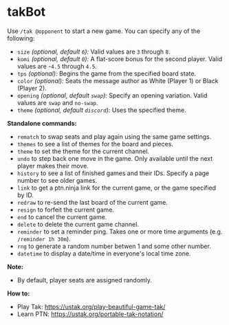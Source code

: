 # takBot

Use `/tak @opponent` to start a new game. You can specify any of the following:

- `size` _(optional, default `6`):_ Valid values are `3` through `8`.
- `komi` _(optional, default `0`):_ A flat-score bonus for the second player. Valid values are -`4.5` through `4.5`.
- `tps` _(optional):_ Begins the game from the specified board state.
- `color` _(optional):_ Seats the message author as White (Player 1) or Black (Player 2).
- `opening` _(optional, default `swap`):_ Specify an opening variation. Valid values are `swap` and `no-swap`.
- `theme` _(optional, default `discord`):_ Uses the specified theme.

**Standalone commands:**

- `rematch` to swap seats and play again using the same game settings.
- `themes` to see a list of themes for the board and pieces.
- `theme` to set the theme for the current channel.
- `undo` to step back one move in the game. Only available until the next player makes their move.
- `history` to see a list of finished games and their IDs. Specify a page number to see older games.
- `link` to get a ptn.ninja link for the current game, or the game specified by ID.
- `redraw` to re-send the last board of the current game.
- `resign` to forfeit the current game.
- `end` to cancel the current game.
- `delete` to delete the current game channel.
- `reminder` to set a reminder ping. Takes one or more time arguments (e.g. `/reminder 1h 30m`).
- `rng` to generate a random number betwen 1 and some other number.
- `datetime` to display a date/time in everyone's local time zone.

**Note:**

- By default, player seats are assigned randomly.

**How to:**

- Play Tak: <https://ustak.org/play-beautiful-game-tak/>
- Learn PTN: <https://ustak.org/portable-tak-notation/>
